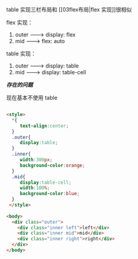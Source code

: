 table 实现三栏布局和 [[03flex布局|flex 实现]]很相似

flex 实现：
1. outer ---> display: flex
2. mid ---> flex: auto

table 实现：
1. outer ---> display: table
2. mid ---> display: table-cell

***存在的问题***

现在基本不使用 table 

```html

<style>
  *{
 	 text-align:center;
  }
  .outer{
 	 display:table;
  }
  .inner{
 	 width:300px;
 	 background-color:orange;
  }
  .mid{
 	 display:table-cell;
 	 width:100%;
 	 background-color:blue;
  }
 </style>
 
<body>
  <div class="outer">
    <div class="inner left">left</div>
    <div class="inner mid">mid</div>
    <div class="inner right">right</div>
  </div>
</body>
```